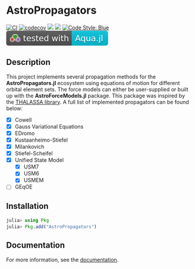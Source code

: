 # AstroPropagators

[![CI](https://github.com/jmurphy6895/AstroPropagators.jl/actions/workflows/CI.yml/badge.svg?branch=master)](https://github.com/jmurphy6895/AstroPropagators.jl/actions/workflows/CI.yml?query=branch%3Amaster)
[![codecov](https://codecov.io/gh/jmurphy6895/AstroPropagators.jl/branch/main/graph/badge.svg?token=47G4OLV6PD)](https://codecov.io/gh/jmurphy6895/AstroPropagators.jl)
[![](https://img.shields.io/badge/docs-stable-blue.svg)][docs-stable-url]
[![](https://img.shields.io/badge/docs-dev-blue.svg)][docs-dev-url]
[![Code Style: Blue](https://img.shields.io/badge/code%20style-blue-4495d1.svg)](https://github.com/invenia/BlueStyle)
[![Aqua QA](https://raw.githubusercontent.com/JuliaTesting/Aqua.jl/master/badge.svg)](https://github.com/JuliaTesting/Aqua.jl)

## Description

This project implements several propagation methods for the **AstroPropagators.jl** ecosystem using equations of motion for different orbital element sets. The force models can either be user-supplied or built up with the **AstroForceModels.jl** package. This package was inspired by the [THALASSA library](https://github.com/woodywu-arizona/thalassa). A full list of implemented propagators can be found below:

- [x] Cowell
- [x] Gauss Variational Equations
- [x] EDromo
- [x] Kustaanheimo-Stiefel
- [x] Milankovich
- [x] Stiefel-Scheifel
- [X] Unified State Model
    - [x] USM7
    - [x] USM6
    - [x] USMEM
- [ ] GEqOE

## Installation

```julia
julia> using Pkg
julia> Pkg.add("AstroPropagators")
```

## Documentation

For more information, see the [documentation][docs-stable-url].

[docs-dev-url]: https://jmurphy6895.github.io/AstroPropagators.jl/dev/
[docs-stable-url]: https://jmurphy6895.github.io/AstroPropagators.jl/dev/
